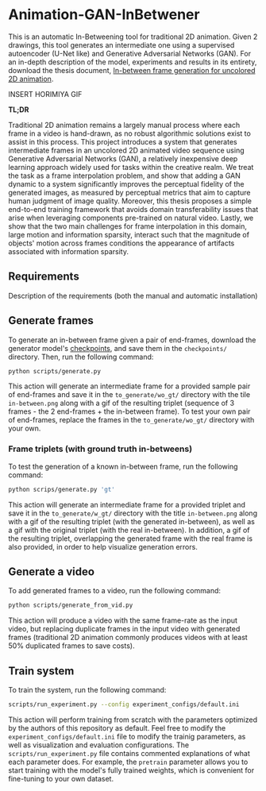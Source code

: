 # Animation-GAN-InBetwener
This is an automatic In-Betweening tool for traditional 2D animation.
Given 2 drawings, this tool generates an intermediate one using a supervised autoencoder (U-Net like) and Generative Adversarial Networks (GAN). For an in-depth description of the model, experiments and results in its entirety, download the thesis document, [In-between frame generation for uncolored 2D animation](https://drive.google.com/file/d/1QYXvTovd8EeVhUQjnB7PIwIJXs7YR-JU/view?usp=sharing).

INSERT HORIMIYA GIF


**TL;DR**

Traditional 2D animation remains a largely manual process where each frame in a video is hand-drawn, as no robust algorithmic solutions exist to assist in this process. This project introduces a system that generates intermediate frames in an uncolored 2D animated video sequence using Generative Adversarial Networks (GAN), a relatively inexpensive deep learning approach widely used for tasks within the creative realm. We treat the task as a frame interpolation problem, and show that adding a GAN dynamic to a system significantly improves the perceptual fidelity of the generated images, as measured by perceptual metrics that aim to capture human judgment of image quality. Moreover, this thesis proposes a simple end-to-end training framework that avoids domain transferability issues that arise when leveraging components pre-trained on natural video. Lastly, we show that the two main challenges for frame interpolation in this domain, large motion and information sparsity, interact such that the magnitude of objects' motion across frames conditions the appearance of artifacts associated with information sparsity.


## Requirements
Description of the requirements (both the manual and automatic installation)

## Generate frames
To generate an in-between frame given a pair of end-frames, download the generator model's [checkpoints](https://drive.google.com/file/d/1HNBLPgWxvDbKNrPAua-SUQVr7d-zQgRl/view?usp=sharing), and save them in the `checkpoints/` directory. Then, run the following command:
```bash
python scripts/generate.py
```
This action will generate an intermediate frame for a provided sample pair of end-frames and save it in the `to_generate/wo_gt/` directory with the tile `in-between.png` along with a gif of the resulting triplet (sequence of 3 frames - the 2 end-frames + the in-between frame). To test your own pair of end-frames, replace the frames in the `to_generate/wo_gt/` directory with your own. 

### Frame triplets (with ground truth in-betweens)
To test the generation of a known in-between frame, run the following command:
```bash
python scrips/generate.py 'gt'
```
This action will generate an intermediate frame for a provided triplet and save it in the `to_generate/w_gt/` directory with the title `in-between.png` along with a gif of the resulting triplet (with the generated in-between), as well as a gif with the original triplet (with the real in-between). In addition, a gif of the resulting triplet, overlapping the generated frame with the real frame is also provided, in order to help visualize generation errors.


## Generate a video
To add generated frames to a video, run the following command:
```bash
python scripts/generate_from_vid.py
```
This action will produce a video with the same frame-rate as the input video, but replacing duplicate frames in the input video with generated frames (traditional 2D animation commonly produces videos with at least 50% duplicated frames to save costs). 


## Train system
To train the system, run the following command:
```bash
scripts/run_experiment.py --config experiment_configs/default.ini
```
This action will perform training from scratch with the parameters optimized by the authors of this repository as default. Feel free to modify the `experiment_configs/default.ini` file to modify the trainig parameters, as well as visualization and evaluation configurations. The `scripts/run_experiment.py` file contains commented explanations of what each parameter does. For example, the `pretrain` parameter allows you to start training with the model's fully trained weights, which is convenient for fine-tuning to your own dataset.


